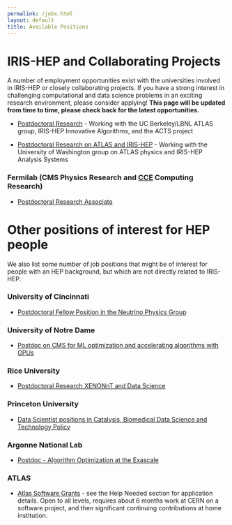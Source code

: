 ```yaml
---
permalink: /jobs.html
layout: default
title: Available Positions
---
```


# IRIS-HEP and Collaborating Projects

 A number of employment opportunities exist with the universities involved in IRIS-HEP or closely collaborating projects. If you have a strong interest in challenging computational and data science problems in an exciting research environment, please consider applying! **This page will be updated from time to time, please check back for the latest opportunities.**

  * [Postdoctoral Research](https://inspirehep.net/jobs/1810006) - Working with the UC Berkeley/LBNL ATLAS group, IRIS-HEP Innovative Algorithms, and the ACTS project

  * [Postdoctoral Research on ATLAS and IRIS-HEP](https://inspirehep.net/jobs/1796684) - Working with the University of Washington group on ATLAS physics and IRIS-HEP Analysis Systems

### Fermilab (CMS Physics Research and [CCE](https://hepcce.org/) Computing Research)

  * [Postdoctoral Research Associate](https://academicjobsonline.org/ajo/jobs/16231)

# Other positions of interest for HEP people

We also list some number of job positions that might be of interest for people
with an HEP background, but which are not directly related to IRIS-HEP.

### University of Cincinnati
  * [Postdoctoral Fellow Position in the Neutrino Physics Group](https://jobs.uc.edu/job/Cincinnati-Post-Doctoral-Fellow%2C-Physics-OH-45201/661952700/)

### University of Notre Dame
  * [Postdoc on CMS for ML optimization and accelerating algorithms with GPUs](https://academicjobsonline.org/ajo/jobs/16334)

### Rice University 
  * [Postdoctoral Research XENONnT and Data Science](https://jobs.rice.edu/postings/20856)

### Princeton University

  * [Data Scientist positions in Catalysis, Biomedical Data Science and Technology Policy](https://csml.princeton.edu/news/data-scientist-positions-available-princeton)

### Argonne National Lab

  * [Postdoc - Algorithm Optimization at the Exascale](https://careers.peopleclick.com/careerscp/client_argonnelab/post_doc/en_US/gateway.do?functionName=viewFromLink&localeCode=en-us&jobPostId=7071)

### ATLAS

  * [Atlas Software Grants](https://twiki.cern.ch/twiki/bin/viewauth/AtlasComputing/AtlasComputing) - see the Help Needed section for application details.  Open to all levels, requires about 6 months work at CERN on a software project, and then significant continuing contributions at home institution.
